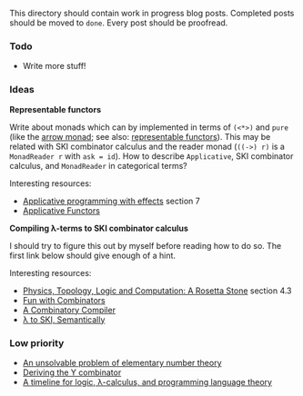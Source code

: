 This directory should contain work in progress blog posts. Completed posts should be moved to `done`. Every post should be proofread.

### Todo

- Write more stuff!

### Ideas

**Representable functors**

Write about monads which can by implemented in terms of `(<*>)` and `pure` (like the [arrow monad][1]; see also: [representable functors][2]). This may be related with SKI combinator calculus and the reader monad (`((->) r)` is a `MonadReader r` with `ask = id`). How to describe `Applicative`, SKI combinator calculus, and `MonadReader` in categorical terms?

Interesting resources:
- [Applicative programming with effects][11] section 7
- [Applicative Functors][12]

**Compiling λ-terms to SKI combinator calculus**

I should try to figure this out by myself before reading how to do so. The first link below should give enough of a hint.

Interesting resources:
- [Physics, Topology, Logic and Computation: A Rosetta Stone][7] section 4.3
- [Fun with Combinators][9]
- [A Combinatory Compiler][8]
- [λ to SKI, Semantically][10]

### Low priority
- [An unsolvable problem of elementary number theory][3]
- [Deriving the Y combinator][4]
- [A timeline for logic, λ-calculus, and programming language theory][5]

[1]: https://pedrominicz.github.io/arrow
[2]: https://funprog.zulipchat.com/#narrow/stream/201385-Haskell/topic/Arrow.20monad.20and.20SK.20calculus/near/212781408
[3]: https://www.ics.uci.edu/~lopes/teaching/inf212W12/readings/church.pdf
[4]: https://homes.cs.washington.edu/~sorawee/en/blog/2017/10-05-deriving-Y.html
[5]: http://fm.csl.sri.com/SSFT15/Timeline.pages.pdf
[7]: https://arxiv.org/pdf/0903.0340.pdf
[8]: http://www-cs-students.stanford.edu/~blynn/lambda/sk.html
[9]: https://doisinkidney.com/posts/2020-10-17-ski.html
[10]: http://okmij.org/ftp/tagless-final/ski.pdf
[11]: http://www.staff.city.ac.uk/~ross/papers/Applicative.pdf
[12]: https://bartoszmilewski.com/2017/02/06/applicative-functors/
